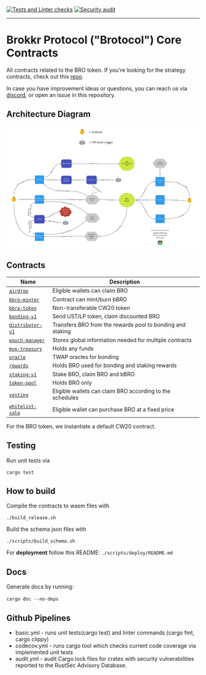 [![Tests and Linter checks](https://github.com/block42-blockchain-company/brotocol-token-contracts/actions/workflows/basic.yml/badge.svg)](https://github.com/block42-blockchain-company/brotocol-token-contracts/actions/workflows/basic.yml)
[![Security audit](https://github.com/block42-blockchain-company/brotocol-token-contracts/actions/workflows/audit.yml/badge.svg)](https://github.com/block42-blockchain-company/brotocol-token-contracts/actions/workflows/audit.yml)

---

# Brokkr Protocol ("Brotocol") Core Contracts

All contracts related to the BRO token.
If you're looking for the strategy contracts, check out this [repo](https://github.com/block42-blockchain-company/brotocol-strategies).

In case you have improvement ideas or questions, you can reach us via [discord](https://discord.com/invite/CDNKYTDqTE),
or open an issue in this repository.

## Architecture Diagram

![architecture diagram](./assets/architecture.jpg "Architecture Diagram")

## Contracts

| Name                                                       | Description                                   |
| ---------------------------------------------------------- | --------------------------------------------- |
| [`airdrop`](contracts/airdrop)                             | Eligible wallets can claim BRO                |
| [`bbro-minter`](contracts/bbro-minter)                     | Contract can mint/burn bBRO                   |
| [`bbro-token`](contracts/bbro-token)                       | Non-transferable CW20 token                   |
| [`bonding-v1`](contracts/bonding-v1)                       | Send UST/LP token, claim discounted BRO       |
| [`distributor-v1`](contracts/distributor-v1)               | Transfers BRO from the rewards pool to bonding and staking |
| [`epoch-manager`](contracts/epoch-manager)                 | Stores global information needed for multiple contracts |
| [`mvp-treasury`](contracts/mvp-treasury)                   | Holds any funds                               |
| [`oracle`](contracts/oracle)                               | TWAP oracles for bonding                      |
| [`rewards`](contracts/rewards)                             | Holds BRO used for bonding and staking rewards|
| [`staking-v1`](contracts/staking-v1)                       | Stake BRO, claim BRO and bBRO                 |
| [`token-pool`](contracts/token-pool)                       | Holds BRO only                                |
| [`vesting`](contracts/vesting)                             | Eligible wallets can claim BRO according to the schedules |
| [`whitelist-sale`](contracts/whitelist-sale)               | Eligible wallet can purchase BRO at a fixed price |

For the BRO token, we instantiate a default CW20 contract.


## Testing

Run unit tests via 
```
cargo test
```

## How to build
Compile the contracts to wasm files with
```
./build_release.sh
```

Build the schema json files with
```
./scripts/build_schema.sh
```

For **deployment** follow this README: `./scripts/deploy/README.md`


## Docs
Generate docs by running:

```cargo doc --no-deps```

## Github Pipelines
- basic.yml - runs unit tests(cargo test) and linter commands (cargo fmt, cargo clippy)
- codecov.yml - runs cargo tool which checks current code coverage via implemented unit tests
- audit.yml - audit Cargo.lock files for crates with security vulnerabilities reported to the RustSec Advisory Database.

